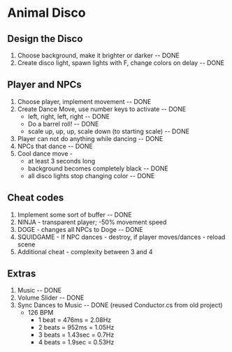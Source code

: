 # Animal Disco

## Design the Disco
1. Choose background, make it brighter or darker -- DONE
2. Create disco light, spawn lights with F, change colors on delay -- DONE

## Player and NPCs
1. Choose player, implement movement -- DONE
2. Create Dance Move, use number keys to activate -- DONE
    * left, right, left, right -- DONE
    * Do a barrel roll! -- DONE
    * scale up, up, up, scale down (to starting scale) -- DONE
3. Player can not do anything while dancing -- DONE
4. NPCs that dance -- DONE
5. Cool dance move - 
    * at least 3 seconds long
    * background becomes completely black -- DONE
    * all disco lights stop changing color -- DONE

## Cheat codes
1. Implement some sort of buffer -- DONE
2. NINJA - transparent player; -50% movement speed
3. DOGE - changes all NPCs to Doge -- DONE
4. SQUIDGAME - If NPC dances - destroy, if player moves/dances - reload scene
5. Additional cheat - complexity between 3 and 4

## Extras
1. Music -- DONE
2. Volume Slider -- DONE
3. Sync Dances to Music -- DONE (reused Conductor.cs from old project)
    * 126 BPM
        * 1 beat = 476ms = 2.08Hz
        * 2 beats = 952ms = 1.05Hz
        * 3 beats = 1.43sec = 0.7Hz
        * 4 beats = 1.9sec = 0.53Hz